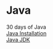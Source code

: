# Java
30 days of Java\
[Java Installation](https://java.com/en/download/help/download_options.html#windows)\
[Java JDK](https://www.oracle.com/java/technologies/javase-downloads.html)
